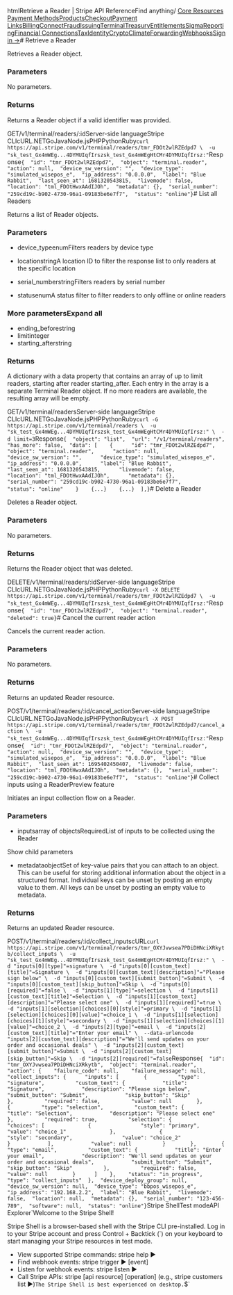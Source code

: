 htmlRetrieve a Reader | Stripe API Reference[](/api)Find anything/
[Core Resources](#)
[Payment Methods](#)[Products](#)[Checkout](#)[Payment Links](#)[Billing](#)[Connect](#)[Fraud](#)[Issuing](#)[Terminal](#)[Treasury](#)[Entitlements](#)[Sigma](#)[Reporting](#)[Financial Connections](#)[Tax](#)[Identity](#)[Crypto](#)[Climate](#)[Forwarding](#)[Webhooks](#)[Sign in →](https://dashboard.stripe.com/login)# Retrieve a Reader

Retrieves a Reader object.

### Parameters

No parameters.

### Returns

Returns a Reader object if a valid identifier was provided.

GET/v1/terminal/readers/:idServer-side languageStripe CLIcURL.NETGoJavaNode.jsPHPPythonRuby[](#)[](#)`curl https://api.stripe.com/v1/terminal/readers/tmr_FDOt2wlRZEdpd7 \  -u "sk_test_Gx4mWEg...4DYMUIqfIrszsk_test_Gx4mWEgHtCMr4DYMUIqfIrsz:"`Response`{  "id": "tmr_FDOt2wlRZEdpd7",  "object": "terminal.reader",  "action": null,  "device_sw_version": "",  "device_type": "simulated_wisepos_e",  "ip_address": "0.0.0.0",  "label": "Blue Rabbit",  "last_seen_at": 1681320543815,  "livemode": false,  "location": "tml_FDOtHwxAAdIJOh",  "metadata": {},  "serial_number": "259cd19c-b902-4730-96a1-09183be6e7f7",  "status": "online"}`# List all Readers

Returns a list of Reader objects.

### Parameters

- device_typeenumFilters readers by device type


- locationstringA location ID to filter the response list to only readers at the specific location


- serial_numberstringFilters readers by serial number


- statusenumA status filter to filter readers to only offline or online readers



### More parametersExpand all

- ending_beforestring
- limitinteger
- starting_afterstring

### Returns

A dictionary with a data property that contains an array of up to limit readers, starting after reader starting_after. Each entry in the array is a separate Terminal Reader object. If no more readers are available, the resulting array will be empty.

GET/v1/terminal/readersServer-side languageStripe CLIcURL.NETGoJavaNode.jsPHPPythonRuby[](#)[](#)`curl -G https://api.stripe.com/v1/terminal/readers \  -u "sk_test_Gx4mWEg...4DYMUIqfIrszsk_test_Gx4mWEgHtCMr4DYMUIqfIrsz:" \  -d limit=3`Response`{  "object": "list",  "url": "/v1/terminal/readers",  "has_more": false,  "data": [    {      "id": "tmr_FDOt2wlRZEdpd7",      "object": "terminal.reader",      "action": null,      "device_sw_version": "",      "device_type": "simulated_wisepos_e",      "ip_address": "0.0.0.0",      "label": "Blue Rabbit",      "last_seen_at": 1681320543815,      "livemode": false,      "location": "tml_FDOtHwxAAdIJOh",      "metadata": {},      "serial_number": "259cd19c-b902-4730-96a1-09183be6e7f7",      "status": "online"    }    {...}    {...}  ],}`# Delete a Reader

Deletes a Reader object.

### Parameters

No parameters.

### Returns

Returns the Reader object that was deleted.

DELETE/v1/terminal/readers/:idServer-side languageStripe CLIcURL.NETGoJavaNode.jsPHPPythonRuby[](#)[](#)`curl -X DELETE https://api.stripe.com/v1/terminal/readers/tmr_FDOt2wlRZEdpd7 \  -u "sk_test_Gx4mWEg...4DYMUIqfIrszsk_test_Gx4mWEgHtCMr4DYMUIqfIrsz:"`Response`{  "id": "tmr_FDOt2wlRZEdpd7",  "object": "terminal.reader",  "deleted": true}`# Cancel the current reader action

Cancels the current reader action.

### Parameters

No parameters.

### Returns

Returns an updated Reader resource.

POST/v1/terminal/readers/:id/cancel_actionServer-side languageStripe CLIcURL.NETGoJavaNode.jsPHPPythonRuby[](#)[](#)`curl -X POST https://api.stripe.com/v1/terminal/readers/tmr_FDOt2wlRZEdpd7/cancel_action \  -u "sk_test_Gx4mWEg...4DYMUIqfIrszsk_test_Gx4mWEgHtCMr4DYMUIqfIrsz:"`Response`{  "id": "tmr_FDOt2wlRZEdpd7",  "object": "terminal.reader",  "action": null,  "device_sw_version": "",  "device_type": "simulated_wisepos_e",  "ip_address": "0.0.0.0",  "label": "Blue Rabbit",  "last_seen_at": 1695402450407,  "livemode": false,  "location": "tml_FDOtHwxAAdIJOh",  "metadata": {},  "serial_number": "259cd19c-b902-4730-96a1-09183be6e7f7",  "status": "online"}`# Collect inputs using a ReaderPreview feature

Initiates an input collection flow on a Reader.

### Parameters

- inputsarray of objectsRequiredList of inputs to be collected using the Reader

Show child parameters
- metadataobjectSet of key-value pairs that you can attach to an object. This can be useful for storing additional information about the object in a structured format. Individual keys can be unset by posting an empty value to them. All keys can be unset by posting an empty value to metadata.



### Returns

Returns an updated Reader resource.

POST/v1/terminal/readers/:id/collect_inputscURL[](#)[](#)`curl https://api.stripe.com/v1/terminal/readers/tmr_OXYJvwsea7PDiDHNciXRkytb/collect_inputs \  -u "sk_test_Gx4mWEg...4DYMUIqfIrszsk_test_Gx4mWEgHtCMr4DYMUIqfIrsz:" \  -d "inputs[0][type]"=signature \  -d "inputs[0][custom_text][title]"=Signature \  -d "inputs[0][custom_text][description]"="Please sign below" \  -d "inputs[0][custom_text][submit_button]"=Submit \  -d "inputs[0][custom_text][skip_button]"=Skip \  -d "inputs[0][required]"=false \  -d "inputs[1][type]"=selection \  -d "inputs[1][custom_text][title]"=Selection \  -d "inputs[1][custom_text][description]"="Please select one" \  -d "inputs[1][required]"=true \  -d "inputs[1][selection][choices][0][style]"=primary \  -d "inputs[1][selection][choices][0][value]"=choice_1 \  -d "inputs[1][selection][choices][1][style]"=secondary \  -d "inputs[1][selection][choices][1][value]"=choice_2 \  -d "inputs[2][type]"=email \  -d "inputs[2][custom_text][title]"="Enter your email" \  --data-urlencode "inputs[2][custom_text][description]"="We'll send updates on your order and occasional deals" \  -d "inputs[2][custom_text][submit_button]"=Submit \  -d "inputs[2][custom_text][skip_button]"=Skip \  -d "inputs[2][required]"=false`Response`{  "id": "tmr_OXYJvwsea7PDiDHNciXRkytb",  "object": "terminal.reader",  "action": {    "failure_code": null,    "failure_message": null,    "collect_inputs": {      "inputs": [        {          "type": "signature",          "custom_text": {            "title": "Signature",            "description": "Please sign below",            "submit_button": "Submit",            "skip_button": "Skip"          },          "required": false,          "value": null        },        {          "type": "selection",          "custom_text": {            "title": "Selection",            "description": "Please select one"          },          "required": true,          "selection": {            "choices": [              {                "style": "primary",                "value": "choice_1"              },              {                "style": "secondary",                "value": "choice_2"              }            ],            "value": null          }        },        {          "type": "email",          "custom_text": {            "title": "Enter your email",            "description": "We'll send updates on your order and occasional deals",            "submit_button": "Submit",            "skip_button": "Skip"          },          "required": false,          "value": null        }      ]    },    "status": "in_progress",    "type": "collect_inputs"  },  "device_deploy_group": null,  "device_sw_version": null,  "device_type": "bbpos_wisepos_e",  "ip_address": "192.168.2.2",  "label": "Blue Rabbit",  "livemode": false,  "location": null,  "metadata": {},  "serial_number": "123-456-789",  "software": null,  "status": "online"}`Stripe ShellTest modeAPI Explorer[](https://stripe.com/docs/stripe-cli#install)`Welcome to the Stripe Shell!

Stripe Shell is a browser-based shell with the Stripe CLI pre-installed. Log in to your
Stripe account and press Control + Backtick (`) on your keyboard to start managing your Stripe
resources in test mode.

- View supported Stripe commands: stripe help ▶️
- Find webhook events: stripe trigger ▶️ [event]
- Listen for webhook events: stripe listen ▶
- Call Stripe APIs: stripe [api resource] [operation] (e.g., stripe customers list ▶️)`The Stripe Shell is best experienced on desktop.`$`